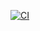 [![CI](https://github.com/afcidk/st_nycu_lab4_309552006/actions/workflows/action.yml/badge.svg)](https://github.com/afcidk/st_nycu_lab4_309552006/actions/workflows/action.yml)
